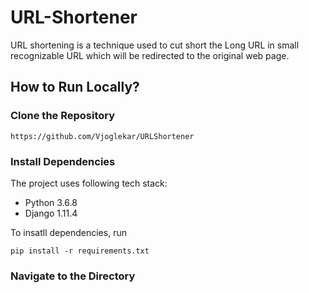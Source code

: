 # URL-Shortener

URL shortening is a technique used to cut short the Long URL in small recognizable URL which will be redirected to the original web page.

## How to Run Locally?
### Clone the Repository
```
https://github.com/Vjoglekar/URLShortener
```
### Install Dependencies
The project uses following tech stack:
* Python 3.6.8
* Django 1.11.4

To insatll dependencies, run
```
pip install -r requirements.txt
```

### Navigate to the Directory
